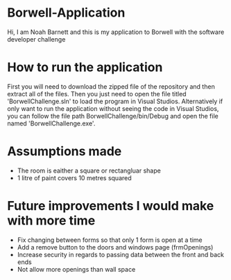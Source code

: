 # Borwell-Application
Hi, I am Noah Barnett and this is my application to Borwell with the software developer challenge

# How to run the application
First you will need to download the zipped file of the repository and then extract all of the files.
Then you just need to open the file titled 'BorwellChallenge.sln' to load the program in Visual Studios.
Alternatively if only want to run the application without seeing the code in Visual Studios, you can follow the file path BorwellChallenge/bin/Debug and open the file named 'BorwellChallenge.exe'.

# Assumptions made
- The room is eaither a square or rectangluar shape
- 1 litre of paint covers 10 metres squared

# Future improvements I would make with more time
- Fix changing between forms so that only 1 form is open at a time
- Add a remove button to the doors and windows page (frmOpenings)
- Increase security in regards to passing data between the front and back ends
- Not allow more openings than wall space
